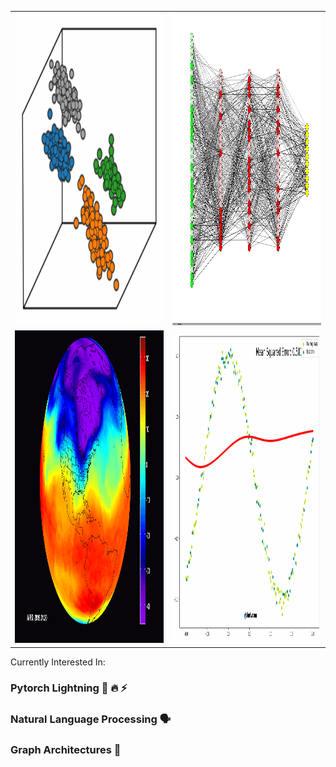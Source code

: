
<p align="center">
  

<table>
  <tr>
    <td valign="top"><img src="https://github.com/juxtafresh/juxtafresh/blob/main/clustering.gif" width="400" height="500"/></td>
    <td valign="top"><img src="https://github.com/juxtafresh/juxtafresh/blob/main/nueral_net.gif" width="400" height="500"/></td>
  </tr>
  </tr>
    <td valign="bottom"><img src="https://github.com/juxtafresh/juxtafresh/blob/main/polar-vortex-from-space.gif" width="400" height="500"/></td>
    <td valign="bottom"><img src="https://github.com/juxtafresh/juxtafresh/blob/main/polynomial_regression.gif" width="400" height="500"/></td>
  </tr>
</table>

  
</p> 
  
  Currently Interested In:
  ### Pytorch Lightning 🐍 🔥 ⚡️
  ### Natural Language Processing 🗣
  ### Graph Architectures 💠      
